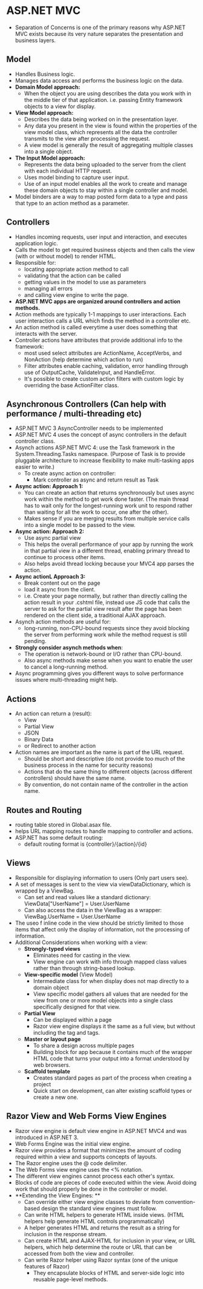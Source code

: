 # ASP.NET MVC
- Separation of Concerns is one of the primary reasons why ASP.NET MVC exists because its very nature separates the presentation and business layers. 

## Model
- Handles Business logic.
- Manages data access and performs the business logic on the data.
- **Domain Model approach:**
  - When the object you are using describes the data you work with in the middle tier of that application. i.e. passing Entity framework objects to a view for display. 
- **View Model approach:**
  - Describes the data being worked on in the presentation layer.
  - Any data you present in the view is found within the properties of the view model class, which represents all the data the controller transmits to the view after processing the request. 
  - A view model is generally the result of aggregating multiple classes into a single object.
- **The Input Model approach:**
  - Represents the data being uploaded to the server from the client with each individual HTTP request. 
  - Uses model binding to capture user input.
  - Use of an input model enables all the work to create and manage these domain objects to stay within a single controller and model.  
- Model binders are a way to map posted form data to a type and pass that type to an action method as a parameter.

## Controllers
- Handles incoming requests, user input and interaction, and executes application logic.
- Calls the model to get required business objects and then calls the view (with or without model) to render HTML.
- Responsible for:
  - locating appropriate action method to call
  - validating that the action can be called
  - getting values in the model to use as parameters
  - managing all errors 
  - and calling view engine to write the page.
- **ASP.NET MVC apps are organized around controllers and action methods.**
- Action methods are typically 1-1 mappings to user interactions. Each user interaction calls a URL which finds the method in a controller etc.
- An action method is called everytime a user does something that interacts with the server.
- Controller actions have attributes that provide additional info to the framework:
  - most used select attributes are ActionName, AcceptVerbs, and NonAction (help determine which action to run)
  - Filter attributes enable caching, validation, error handling through use of OutputCache, ValidateInput, and HandleError. 
  - It's possible to create custom action filters with custom logic by overriding the base ActionFilter class.

## Asynchronous Controllers (Can help with performance / multi-threading etc)
- ASP.NET MVC 3 AsyncController needs to be implemented
- ASP.NET MVC 4 uses the concept of async controllers in the default controller class. 
- Asynch actions ASP.NET MVC 4: use the Task framework in the System.Threading.Tasks namespace. (Purpose of Task is to provide pluggable architecture to increase flexibility to make multi-tasking apps easier to write.) 
  - To create async action on controller:
    - Mark controller as async and return result as Task<ActionResult> 
- **Async action: Approach 1:**
  - You can create an action that returns synchronously but uses async work within the method to get work done faster. (The main thread has to wait only for the longest-running work unit to respond rather than waiting for all the work to occur, one after the other).
  - Makes sense if you are merging results from multiple service calls into a single model to be passed to the view.
- **Async action: Approach 2:**
  - Use async partial view 
  - This helps the overall performance of your app by running the work in that partial view in a different thread, enabling primary thread to continue to process other items.
  - Also helps avoid thread locking because your MVC4 app parses the action.
- **Async actionL Approach 3:**
  - Break content out on the page
  - load it async from the client.
  - i.e. Create your page normally, but rather than directly calling the action result in your .cshtml file, instead use JS code that calls the server to ask for the partial view result after the page has been rendered on the client side, a traditional AJAX approach. 
- Asynch action methods are useful for:
  - long-running, non-CPU-bound requests since they avoid blocking the server from performing work while the method request is still pending.
- **Strongly consider asynch methods when**:
  - The operation is network-bound or I/O rather than CPU-bound. 
  - Also async methods make sense when you want to enable the user to cancel a long-running method.
- Async programming gives you different ways to solve performance issues where multi-threading might help.

## Actions 
- An action can return a (result):
  - View
  - Partial View
  - JSON 
  - Binary Data
  - or Redirect to another action
- Action names are important as the name is part of the URL request.
  - Should be short and descriptive (do not provide too much of the business process in the name for security reasons)
  - Actions that do the same thing to different objects (across different controllers) should have the same name. 
  - By convention, do not contain name of the controller in the action name.

## Routes and Routing
- routing table stored in Global.asax file.
- helps URL mapping routes to handle mapping to controller and actions. 
- ASP.NET has some default routing:
  - default routing format is {controller}/{action}/{id}

## Views
- Responsible for displaying information to users (Only part users see). 
- A set of messages is sent to the view via viewDataDictionary, which is wrapped by a ViewBag. 
  - Can set and read values like a standard dictionary: ViewData["UserName"] = User.UserName
  - Can also access the data in the ViewBag as a wrapper: ViewBag.UserName = User.UserName
- The useo f inline code in the view should be strictly limited to those items that affect only the display of information, not the processing of information.
- Additional Considerations when working with a view:
  - **Strongly-typed views**
    - Eliminates need for casting in the view. 
    - View engine can work with info through mapped class values rather than through string-based lookup.
  - **View-specific model** (View Model)
    - Intermediate class for when display does not map directly to a domain object
    - View specific model gathers all values that are needed for the view from one or more model objects into a single class specifically designed for that view. 
  - **Partial View**
    - Can be displayed within a page
    - Razor view engine displays it the same as a full view, but without including the <html> tag and <head> tags.
  - **Master or layout page**
    - To share a design across multiple pages
    - Building block for app because it contains much of the wrapper HTML code that turns your output into a format understood by web browsers.
  - **Scaffold template**
    - Creates standard pages as part of the process when creating a project
    - Quick start on development, can alter existing scaffold types or create a new one.

## Razor View and Web Forms View Engines
- Razor view engine is default view engine in ASP.NET MVC4 and was introduced in ASP.NET 3.
- Web Forms Engine was the initial view engine.
- Razor view provides a format that minimizes the amount of coding required within a view and supports concepts of layouts. 
- The Razor engine uses the @ code delimiter.
- The Web Forms view engine uses the <% notation.
- The different view engines cannot process each other's syntax. 
- Blocks of code are pieces of code executed within the view. Avoid doing work that should properly be done in the controller or model.
- **Extending the View Engines: **
  - Can override either view engine classes to deviate from convention-based design the standard view engines must follow. 
  - Can write HTML helpers to generate HTML inside views. (HTML helpers help generate HTML controls programmatically)
  - A helper generates HTML and returns the result as a string for inclusion in the response stream. 
  - Can create HTML and AJAX-HTML for inclusion in your view, or URL helpers, which help determine the route or URL that can be accessed from both the view and controller.
  - Can write Razor helper using Razor syntax (one of the unique features of Razor)
    - They encapsulate blocks of HTML and server-side logic into reusable page-level methods.
